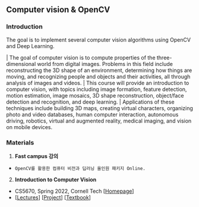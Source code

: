 ## Computer vision & OpenCV

### Introduction

The goal is to implement several computer vision algorithms using OpenCV and Deep Learning.

| The goal of computer vision is to compute properties of the three-dimensional world from digital images. Problems in this field include reconstructing the 3D shape of an environment, determining how things are moving, and recognizing people and objects and their activities, all through analysis of images and videos.
| This course will provide an introduction to computer vision, with topics including image formation, feature detection, motion estimation, image mosaics, 3D shape reconstruction, object/face detection and recognition, and deep learning.
| Applications of these techniques include building 3D maps, creating virtual characters, organizing photo and video databases, human computer interaction, autonomous driving, robotics, virtual and augmented reality, medical imaging, and vision on mobile devices.

### Materials

1. **Fast campus 강의**

  - `OpenCV를 활용한 컴퓨터 비전과 딥러닝 올인원 패키지 Online.`

2. **Introduction to Computer Vision**

  - CS5670, Spring 2022, Cornell Tech [[Homepage](https://www.cs.cornell.edu/courses/cs5670/2022sp/)]
  - [[Lectures](https://www.cs.cornell.edu/courses/cs5670/2022sp/lectures/lectures.html)] [[Project](https://www.cs.cornell.edu/courses/cs5670/2022sp/projects/projects.html)] [[Textbook](http://szeliski.org/Book/)]



